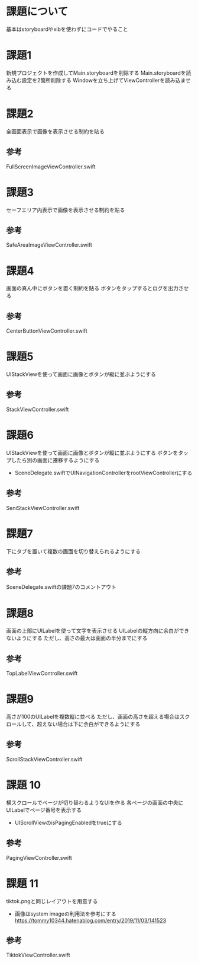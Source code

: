 # 課題について

基本はstoryboardやxibを使わずにコードでやること

# 課題1

新規プロジェクトを作成してMain.storyboardを削除する
Main.storyboardを読み込む設定を2箇所削除する
Windowを立ち上げてViewControllerを読み込ませる

# 課題2

全画面表示で画像を表示させる制約を貼る

## 参考
FullScreenImageViewController.swift

# 課題3

セーフエリア内表示で画像を表示させる制約を貼る

## 参考
SafeAreaImageViewController.swift

# 課題4

画面の真ん中にボタンを置く制約を貼る
ボタンをタップするとログを出力させる

## 参考
CenterButtonViewController.swift

# 課題5

UIStackViewを使って画面に画像とボタンが縦に並ぶようにする

## 参考
StackViewController.swift

# 課題6

UIStackViewを使って画面に画像とボタンが縦に並ぶようにする
ボタンをタップしたら別の画面に遷移するようにする

* SceneDelegate.swiftでUINavigationControllerをrootViewControllerにする

## 参考
SeniStackViewController.swift

# 課題7

下にタブを置いて複数の画面を切り替えられるようにする

## 参考
SceneDelegate.swiftの課題7のコメントアウト

# 課題8

画面の上部にUILabelを使って文字を表示させる
UILabelの縦方向に余白ができないようにする
ただし、高さの最大は画面の半分までにする

## 参考
TopLabelViewController.swift

# 課題9

高さが100のUILabelを複数縦に並べる
ただし、画面の高さを超える場合はスクロールして、超えない場合は下に余白ができるようにする

## 参考
ScrollStackViewController.swift

# 課題 10

横スクロールでページが切り替わるようなUIを作る
各ページの画面の中央にUILabelでページ番号を表示する

* UIScrollViewのisPagingEnabledをtrueにする

## 参考
PagingViewController.swift

# 課題 11

tiktok.pngと同じレイアウトを用意する

* 画像はsystem imageの利用法を参考にする
https://tommy10344.hatenablog.com/entry/2019/11/03/141523

## 参考
TiktokViewController.swift
